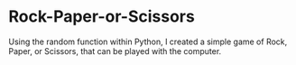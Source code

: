 # Rock-Paper-or-Scissors

Using the random function within Python, I created a simple game of Rock, Paper, or Scissors, that can be played with the computer.
